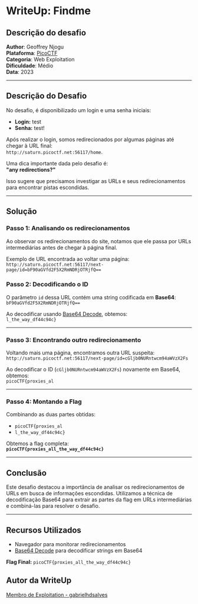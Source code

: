 # WriteUp: Findme


## Descrição do desafio
**Author**: Geoffrey Njogu \
**Plataforma**: [PicoCTF](https://play.picoctf.org/practice/challenge/349?category=1&difficulty=2&page=1) \
**Categoria**: Web Exploitation \
**Dificuldade**: Médio \
**Data**: 2023 

---

## Descrição do Desafio

No desafio, é disponibilizado um login e uma senha iniciais:  
- **Login:** test  
- **Senha:** test!  

Após realizar o login, somos redirecionados por algumas páginas até chegar à URL final:  
`http://saturn.picoctf.net:56117/home`.

Uma dica importante dada pelo desafio é:  
**"any redirections?"**

Isso sugere que precisamos investigar as URLs e seus redirecionamentos para encontrar pistas escondidas.

---

## Solução

### Passo 1: Analisando os redirecionamentos

Ao observar os redirecionamentos do site, notamos que ele passa por URLs intermediárias antes de chegar à página final.

Exemplo de URL encontrada ao voltar uma página:  
`http://saturn.picoctf.net:56117/next-page/id=bF90aGVfd2F5X2RmNDRjOTRjfQ==`

### Passo 2: Decodificando o ID

O parâmetro `id` dessa URL contém uma string codificada em **Base64**:  
`bF90aGVfd2F5X2RmNDRjOTRjfQ==`

Ao decodificar usando [Base64 Decode](https://www.base64decode.org/), obtemos:  
`l_the_way_df44c94c}`

---

### Passo 3: Encontrando outro redirecionamento

Voltando mais uma página, encontramos outra URL suspeita:  
`http://saturn.picoctf.net:56117/next-page/id=cGljb0NURntwcm94aWVzX2Fs`

Ao decodificar o ID (`cGljb0NURntwcm94aWVzX2Fs`) novamente em Base64, obtemos:  
`picoCTF{proxies_al`

---

### Passo 4: Montando a Flag

Combinando as duas partes obtidas:  
- `picoCTF{proxies_al`  
- `l_the_way_df44c94c}`  

Obtemos a flag completa:  
**`picoCTF{proxies_all_the_way_df44c94c}`**

---

## Conclusão

Este desafio destacou a importância de analisar os redirecionamentos de URLs em busca de informações escondidas. Utilizamos a técnica de decodificação Base64 para extrair as partes da flag em URLs intermediárias e combiná-las para resolver o desafio.

---

## Recursos Utilizados

- Navegador para monitorar redirecionamentos
- [Base64 Decode](https://www.base64decode.org/) para decodificar strings em Base64

**Flag Final:** `picoCTF{proxies_all_the_way_df44c94c}`

## Autor da WriteUp
[Membro de Exploitation - gabrielhdsalves](https://github.com/gabrielhdsalves)